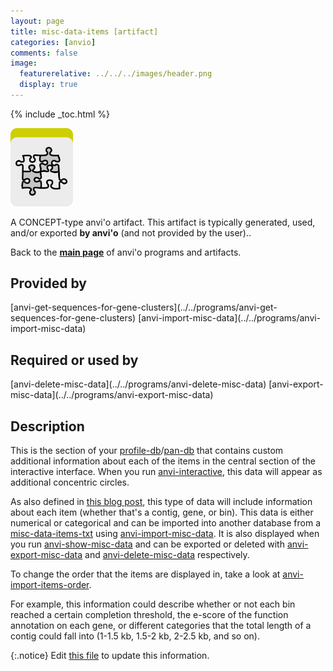 ```yaml
---
layout: page
title: misc-data-items [artifact]
categories: [anvio]
comments: false
image:
  featurerelative: ../../../images/header.png
  display: true
---
```



{% include _toc.html %}


<img src="../../images/icons/CONCEPT.png" alt="CONCEPT" style="width:100px; border:none" />

A CONCEPT-type anvi'o artifact. This artifact is typically generated, used, and/or exported **by anvi'o** (and not provided by the user)..

Back to the **[main page](../../)** of anvi'o programs and artifacts.

## Provided by


<p style="text-align: left" markdown="1"><span class="artifact-p">[anvi-get-sequences-for-gene-clusters](../../programs/anvi-get-sequences-for-gene-clusters)</span> <span class="artifact-p">[anvi-import-misc-data](../../programs/anvi-import-misc-data)</span></p>


## Required or used by


<p style="text-align: left" markdown="1"><span class="artifact-r">[anvi-delete-misc-data](../../programs/anvi-delete-misc-data)</span> <span class="artifact-r">[anvi-export-misc-data](../../programs/anvi-export-misc-data)</span></p>


## Description

This is the section of your <span class="artifact-n">[profile-db](/help/7/artifacts/profile-db)</span>/<span class="artifact-n">[pan-db](/help/7/artifacts/pan-db)</span> that contains custom additional information about each of the items in the central section of the interactive interface. When you run <span class="artifact-n">[anvi-interactive](/help/7/programs/anvi-interactive)</span>, this data will appear as additional concentric circles. 

As also defined in [this blog post](http://merenlab.org/2017/12/11/additional-data-tables/#views-items-layers-orders-some-anvio-terminology), this type of data will include information about each item (whether that's a contig, gene, or bin). This data is either numerical or categorical and can be imported into another database from a <span class="artifact-n">[misc-data-items-txt](/help/7/artifacts/misc-data-items-txt)</span> using <span class="artifact-n">[anvi-import-misc-data](/help/7/programs/anvi-import-misc-data)</span>. It is also displayed when you run <span class="artifact-n">[anvi-show-misc-data](/help/7/programs/anvi-show-misc-data)</span> and can be exported or deleted with <span class="artifact-n">[anvi-export-misc-data](/help/7/programs/anvi-export-misc-data)</span> and <span class="artifact-n">[anvi-delete-misc-data](/help/7/programs/anvi-delete-misc-data)</span> respectively. 

To change the order that the items are displayed in, take a look at <span class="artifact-n">[anvi-import-items-order](/help/7/programs/anvi-import-items-order)</span>.

For example, this information could describe whether or not each bin reached a certain completion threshold, the e-score of the function annotation on each gene, or different categories that the total length of a contig could fall into (1-1.5 kb, 1.5-2 kb, 2-2.5 kb, and so on). 


{:.notice}
Edit [this file](https://github.com/merenlab/anvio/tree/master/anvio/docs/artifacts/misc-data-items.md) to update this information.

